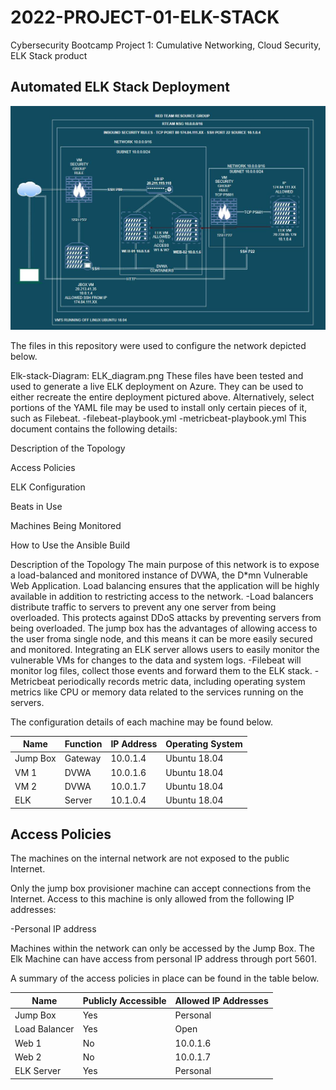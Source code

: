 # 2022-PROJECT-01-ELK-STACK
Cybersecurity Bootcamp Project 1: Cumulative Networking, Cloud Security, ELK Stack product

## Automated ELK Stack Deployment

![alt text](https://github.com/maraghj/2022-PROJECT-01-ELK/blob/main/ELK_DIAGRAM.JPG?raw=true)

The files in this repository were used to configure the network depicted below.

Elk-stack-Diagram: ELK_diagram.png These files have been tested and used to generate a live ELK deployment on Azure. They can be used to either recreate the entire deployment pictured above. Alternatively, select portions of the YAML file may be used to install only certain pieces of it, such as Filebeat. -filebeat-playbook.yml -metricbeat-playbook.yml This document contains the following details:

Description of the Topology

Access Policies

ELK Configuration

Beats in Use

Machines Being Monitored

How to Use the Ansible Build

Description of the Topology
The main purpose of this network is to expose a load-balanced and monitored instance of DVWA, the D*mn Vulnerable Web Application. Load balancing ensures that the application will be highly available in addition to restricting access to the network. -Load balancers distribute traffic to servers to prevent any one server from being overloaded. This protects against DDoS attacks by preventing servers from being overloaded. The jump box has the advantages of allowing access to the user froma single node, and this means it can be more easily secured and monitored. Integrating an ELK server allows users to easily monitor the vulnerable VMs for changes to the data and system logs. -Filebeat will monitor log files, collect those events and forward them to the ELK stack. -Metricbeat periodically records metric data, including operating system metrics like CPU or memory data related to the services running on the servers.

The configuration details of each machine may be found below.

|Name		|Function	|IP Address	|Operating System |
|---------------|---------------|---------------|-----------------|
|Jump Box	|Gateway	|10.0.1.4	|Ubuntu 18.04     |
|VM 1		|DVWA		|10.0.1.6	|Ubuntu 18.04     |
|VM 2		|DVWA		|10.0.1.7	|Ubuntu 18.04     |
|ELK		|Server		|10.1.0.4	|Ubuntu 18.04     |

## Access Policies

The machines on the internal network are not exposed to the public Internet.

Only the jump box provisioner machine can accept connections from the Internet. Access to this machine is only allowed from the following IP addresses:

-Personal IP address

Machines within the network can only be accessed by the Jump Box. The Elk Machine can have access from personal IP address through port 5601.

A summary of the access policies in place can be found in the table below.

|Name		|Publicly Accessible		|Allowed IP Addresses|
|---------------|-------------------------------|--------------------|
|Jump Box	|Yes				|Personal            |
|Load Balancer	|Yes				|Open                |
|Web 1		|No				|10.0.1.6            |
|Web 2		|No				|10.0.1.7            |
|ELK Server	|Yes				|Personal            |

